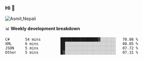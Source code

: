 ### Hi 👋

![Asmit,Nepali](https://media.giphy.com/media/L8K62iTDkzGX6/giphy.gif)
<!--
**asmit99nepali/asmit99nepali** is a ✨ _special_ ✨ repository because its `README.md` (this file) appears on your GitHub profile.

Here are some ideas to get you started:

- 🔭 I’m currently working on ...
- 🌱 I’m currently learning ...
- 👯 I’m looking to collaborate on ...
- 🤔 I’m looking for help with ...
- 💬 Ask me about ...
- 📫 How to reach me: ...
- 😄 Pronouns: ...
- ⚡ Fun fact: ...
-->


📊 **Weekly development breakdown**
<!--START_SECTION:waka-->

```text
C#       54 mins         █████████████████▓░░░░░░░   70.08 %
XML      6 mins          ██░░░░░░░░░░░░░░░░░░░░░░░   08.05 %
JSON     5 mins          ██░░░░░░░░░░░░░░░░░░░░░░░   07.72 %
Other    5 mins          █▓░░░░░░░░░░░░░░░░░░░░░░░   07.31 %
```

<!--END_SECTION:waka-->


